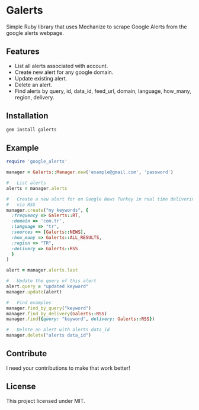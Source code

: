 #   Galerts

Simple Ruby library that uses Mechanize to scrape Google Alerts from the google
alerts webpage.

##  Features

-   List all alerts associated with account.
-   Create new alert for any google domain.
-   Update existing alert.
-   Delete an alert.
-   Find alerts by query, id, data_id, feed_url, domain, language, how_many,
    region, delivery.

##  Installation

```sh
gem install galerts
```

##  Example

```ruby
require 'google_alerts'

manager = Galerts::Manager.new('example@gmail.com', 'password')

#   List alerts
alerts = manager.alerts

#   Create a new alert for on Google News Turkey in real time delivering alerts
#   via RSS
manager.create("my keywords", {
  :frequency => Galerts::RT,
  :domain => 'com.tr',
  :language => "tr",
  :sources => [Galerts::NEWS],
  :how_many => Galerts::ALL_RESULTS,
  :region => "TR",
  :delivery => Galerts::RSS
  }
)

alert = manager.alerts.last

#   Update the query of this alert
alert.query = "updated keyword"
manager.update(alert)

#   Find examples
manager.find_by_query("keyword")
manager.find_by_delivery(Galerts::RSS)
manager.find({query: "keyword", delivery: Galerts::RSS})

#   Delete an alert with alerts data_id
manager.delete("alerts data_id")

```

##  Contribute

I need your contributions to make that work better!

##  License

This project licensed under MIT.
